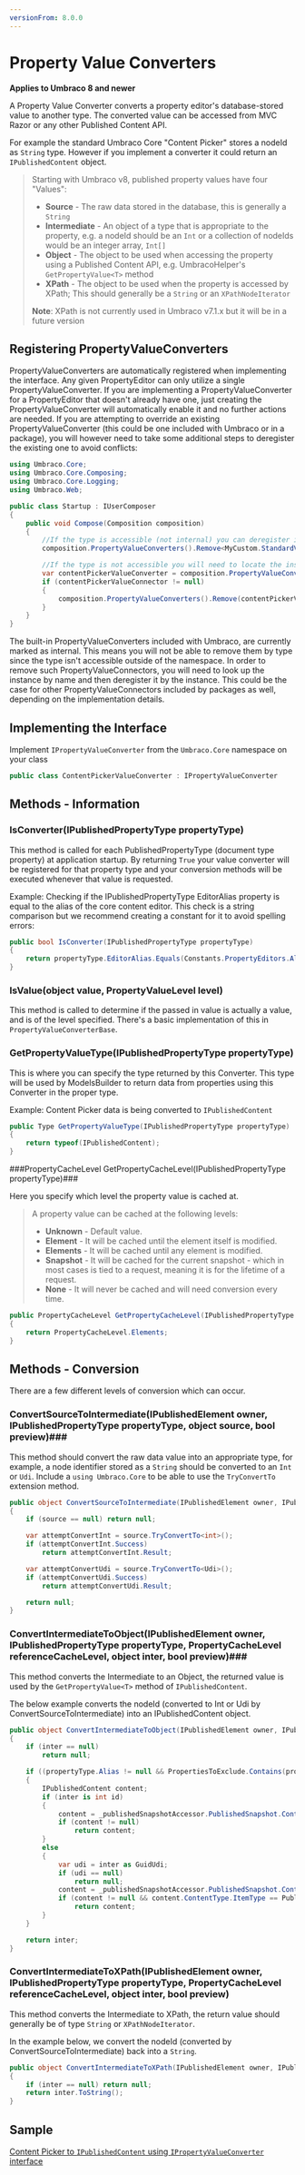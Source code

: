 ```yaml
---
versionFrom: 8.0.0
---
```


# Property Value Converters

**Applies to Umbraco 8 and newer**

A Property Value Converter converts a property editor's database-stored value to another type. The converted value can be accessed from MVC Razor or any other Published Content API.

For example the standard Umbraco Core "Content Picker" stores a nodeId as `String` type. However if you implement a converter it could return an `IPublishedContent` object.

> Starting with Umbraco v8, published property values have four "Values":
> 
> - **Source** - The raw data stored in the database, this is generally a `String`
> - **Intermediate** - An object of a type that is appropriate to the property, e.g. a nodeId should be an `Int` or a collection of nodeIds would be an integer array, `Int[]`
> - **Object** - The object to be used when accessing the property using a Published Content API, e.g. UmbracoHelper's `GetPropertyValue<T>` method
> - **XPath** - The object to be used when the property is accessed by XPath; This should generally be a `String` or an `XPathNodeIterator`
> 
> **Note**: XPath is not currently used in Umbraco v7.1.x but it will be in a future version

## Registering PropertyValueConverters ##

 PropertyValueConverters are automatically registered when implementing the interface. Any given PropertyEditor can only utilize a single PropertyValueConverter. If you are implementing a PropertyValueConverter for a PropertyEditor that doesn't already have one, just creating the PropertyValueConverter will automatically enable it and no further actions are needed. If you are attempting to override an existing PropertyValueConverter (this could be one included with Umbraco or in a package), you will however need to take some additional steps to deregister the existing one to avoid conflicts:

```csharp
using Umbraco.Core;
using Umbraco.Core.Composing;
using Umbraco.Core.Logging;
using Umbraco.Web;

public class Startup : IUserComposer
{
    public void Compose(Composition composition)
    {
        //If the type is accessible (not internal) you can deregister it by the type:
        composition.PropertyValueConverters().Remove<MyCustom.StandardValueConnector>();

        //If the type is not accessible you will need to locate the instance and then remove it:
        var contentPickerValueConverter = composition.PropertyValueConverters().GetTypes().FirstOrDefault(x => x.Name == "ContentPickerValueConverter");
        if (contentPickerValueConnector != null)
        {
            composition.PropertyValueConverters().Remove(contentPickerValueConverter);
        }
    }
}
```

The built-in PropertyValueConverters included with Umbraco, are currently marked as internal. This means you will not be able to remove them by type since the type isn't accessible outside of the namespace. In order to remove such PropertyValueConnectors, you will need to look up the instance by name and then deregister it by the instance. This could be the case for other PropertyValueConnectors included by packages as well, depending on the implementation details.

## Implementing the Interface ##

Implement `IPropertyValueConverter` from the `Umbraco.Core` namespace on your class

```csharp
public class ContentPickerValueConverter : IPropertyValueConverter
```

## Methods - Information ##

### IsConverter(IPublishedPropertyType propertyType) ###

This method is called for each PublishedPropertyType (document type property) at application startup. By returning `True` your value converter will be registered for that property type and your conversion methods will be executed whenever that value is requested.

Example: Checking if the IPublishedPropertyType EditorAlias property is equal to the alias of the core content editor.
This check is a string comparison but we recommend creating a constant for it to avoid spelling errors:

```csharp
public bool IsConverter(IPublishedPropertyType propertyType)
{
    return propertyType.EditorAlias.Equals(Constants.PropertyEditors.Aliases.ContentPicker);
}
```

### IsValue(object value, PropertyValueLevel level) ###

This method is called to determine if the passed in value is actually a value, and is of the level specified. There's a basic implementation of this in `PropertyValueConverterBase`.

### GetPropertyValueType(IPublishedPropertyType propertyType) ###

This is where you can specify the type returned by this Converter. This type will be used by ModelsBuilder to return data from properties using this Converter in the proper type.

Example: Content Picker data is being converted to `IPublishedContent`

```csharp
public Type GetPropertyValueType(IPublishedPropertyType propertyType)
{
    return typeof(IPublishedContent);
}
```

###PropertyCacheLevel GetPropertyCacheLevel(IPublishedPropertyType propertyType)###

Here you specify which level the property value is cached at.
> A property value can be cached at the following levels:
> 
> - **Unknown** - Default value.
> - **Element** - It will be cached until the element itself is modified.
> - **Elements** - It will be cached until any element is modified.
> - **Snapshot** - It will be cached for the current snapshot - which in most cases is tied to a request, meaning it is for the lifetime of a request.
> - **None** - It will never be cached and will need conversion every time.

```csharp
public PropertyCacheLevel GetPropertyCacheLevel(IPublishedPropertyType propertyType)
{
    return PropertyCacheLevel.Elements;
}
```

## Methods - Conversion ##

There are a few different levels of conversion which can occur.

### ConvertSourceToIntermediate(IPublishedElement owner, IPublishedPropertyType propertyType, object source, bool preview)###

This method should convert the raw data value into an appropriate type, for example, a node identifier stored as a `String` should be converted to an `Int` or `Udi`.  Include a `using Umbraco.Core` to be able to use the `TryConvertTo` extension method.

```csharp
public object ConvertSourceToIntermediate(IPublishedElement owner, IPublishedPropertyType propertyType, object source, bool preview)
{
    if (source == null) return null;

    var attemptConvertInt = source.TryConvertTo<int>();
    if (attemptConvertInt.Success)
        return attemptConvertInt.Result;

    var attemptConvertUdi = source.TryConvertTo<Udi>();
    if (attemptConvertUdi.Success)
        return attemptConvertUdi.Result;

    return null;
}
```

### ConvertIntermediateToObject(IPublishedElement owner, IPublishedPropertyType propertyType, PropertyCacheLevel referenceCacheLevel, object inter, bool preview)###

This method converts the Intermediate to an Object, the returned value is used by the `GetPropertyValue<T>` method of `IPublishedContent`. 

The below example converts the nodeId (converted to Int or Udi by ConvertSourceToIntermediate) into an IPublishedContent object.  

```csharp
public object ConvertIntermediateToObject(IPublishedElement owner, IPublishedPropertyType propertyType, PropertyCacheLevel referenceCacheLevel, object inter, bool preview)
{
    if (inter == null)
        return null;

    if ((propertyType.Alias != null && PropertiesToExclude.Contains(propertyType.Alias.ToLower(CultureInfo.InvariantCulture))) == false)
    {
        IPublishedContent content;
        if (inter is int id)
        {
            content = _publishedSnapshotAccessor.PublishedSnapshot.Content.GetById(id);
            if (content != null)
                return content;
        }
        else
        {
            var udi = inter as GuidUdi;
            if (udi == null)
                return null;
            content = _publishedSnapshotAccessor.PublishedSnapshot.Content.GetById(udi.Guid);
            if (content != null && content.ContentType.ItemType == PublishedItemType.Content)
                return content;
        }
    }

    return inter;
}
```

### ConvertIntermediateToXPath(IPublishedElement owner, IPublishedPropertyType propertyType, PropertyCacheLevel referenceCacheLevel, object inter, bool preview) ###

This method converts the Intermediate to XPath, the return value should generally be of type `String` or `XPathNodeIterator`.

In the example below, we convert the nodeId (converted by ConvertSourceToIntermediate) back into a `String`.

```csharp
public object ConvertIntermediateToXPath(IPublishedElement owner, IPublishedPropertyType propertyType, PropertyCacheLevel referenceCacheLevel, object inter, bool preview)
{
    if (inter == null) return null;
    return inter.ToString();
}
```

## Sample ##

[Content Picker to `IPublishedContent` using `IPropertyValueConverter` interface](value-converters-full-example.md)